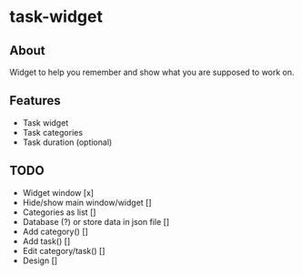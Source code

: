 # task-widget
## About
Widget to help you remember and show what you are supposed to work on.

## Features
- Task widget
- Task categories
- Task duration (optional)


## TODO
- Widget window [x]    
- Hide/show main window/widget []    
- Categories as list []
- Database (?) or store data in json file []
- Add category() []
- Add task() []
- Edit category/task() []
- Design []



